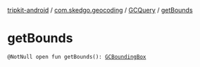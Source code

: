 [tripkit-android](../../index.md) / [com.skedgo.geocoding](../index.md) / [GCQuery](index.md) / [getBounds](./get-bounds.md)

# getBounds

`@NotNull open fun getBounds(): `[`GCBoundingBox`](../-g-c-bounding-box/index.md)